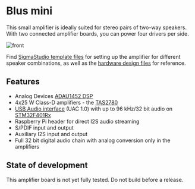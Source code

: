 # Blus mini

This small amplifier is ideally suited for stereo pairs of two-way speakers.
With two connected amplifier boards, you can power four drivers per side.

![front](./kicad/front.png)

Find [SigmaStudio template files](./sigma_studio/) for setting up the amplifier for different speaker combinations, as well as the [hardware design files](./kicad/) for reference.

## Features

- Analog Devices [ADAU1452 DSP](https://www.analog.com/en/products/adau1452.html)
- 4x25 W Class-D amplifiers - the [TAS2780](https://www.ti.com/product/TAS2780)
- [USB Audio interface](https://github.com/blus-audio/firmware) (UAC 1.0) with up to 96 kHz/32 bit audio on [STM32F401Rx](https://www.st.com/en/microcontrollers-microprocessors/stm32f401.html)
- Raspberry Pi header for direct I2S audio streaming
- S/PDIF input and output
- Auxiliary I2S input and output
- Full 32 bit digital audio chain with analog conversion only in the amplifiers

## State of development

This amplifier board is not yet fully tested. Do not build before a release.
